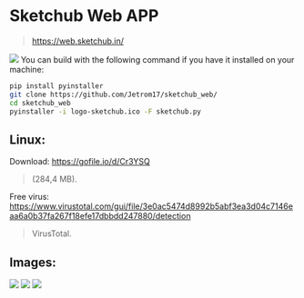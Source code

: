 # Sketchub Web APP
> https://web.sketchub.in/

![](https://i.imgur.com/XxuZ1hb.png)
You can build with the following command if you have it installed on your machine:
```bash
pip install pyinstaller
git clone https://github.com/Jetrom17/sketchub_web/
cd sketchub_web
pyinstaller -i logo-sketchub.ico -F sketchub.py
```
## Linux:
Download: https://gofile.io/d/Cr3YSQ 
> (284,4 MB).

Free virus: https://www.virustotal.com/gui/file/3e0ac5474d8992b5abf3ea3d04c7146eaa6a0b37fa267f18efe17dbbdd247880/detection
> VirusTotal.

## Images:

![](https://i.imgur.com/pDb9qbG.png)
![](https://i.imgur.com/HpVLX25.png)
![](https://i.imgur.com/yWMKFhc.png)
